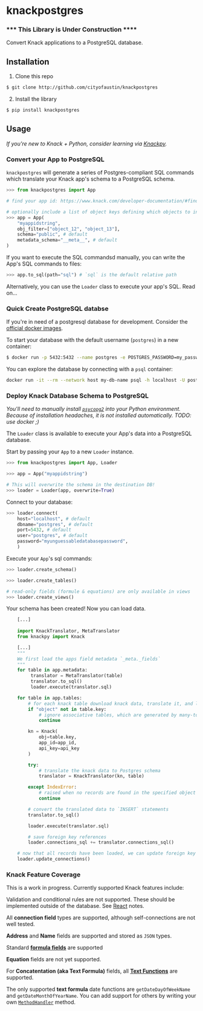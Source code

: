 # knackpostgres

### *** This Library is Under Construction ****

Convert Knack applications to a PostgreSQL database.

## Installation

1. Clone this repo

```bash
$ git clone http://github.com/cityofaustin/knackpostgres
```

2. Install the library

```bash
$ pip install knackpostgres
```

## Usage

*If you're new to Knack + Python, consider learning via [Knackpy](https://github.com/cityofaustin/knackpy).*

### Convert your App to PostgreSQL

`knackpostgres` will generate a series of Postgres-compliant SQL commands which translate your Knack app's schema to a PostgreSQL schema. 

```python
>>> from knackpostgres import App

# find your app id: https://www.knack.com/developer-documentation/#find-your-api-key-amp-application-id

# optionally include a list of object keys defining which objects to include
>>> app = App(
    "myappidstring",
    obj_filter=["object_12", "object_13"],
    schema="public", # default
    metadata_schema="__meta__", # default
)
```

If you want to execute the SQL commandsd manually, you can write the App's SQL commands to files:

```python
>>> app.to_sql(path="sql") # `sql` is the default relative path
```

Alternatively, you can use the `Loader` class to execute your app's SQL. Read on...

### Quick Create PostgreSQL databse

If you're in need of a postgresql database for development. Consider the [official docker images](https://hub.docker.com/_/postgres).

To start your database with the default username (`postgres`) in a new container:

```bash
$ docker run -p 5432:5432 --name postgres -e POSTGRES_PASSWORD=my_password -d my-db-name
```

You can explore the database by connecting with a `psql` container: 

```bash
docker run -it --rm --network host my-db-name psql -h localhost -U postgres
```

### Deploy Knack Database Schema to PostgreSQL

*You'll need to manually install [`psycopg2`](https://pypi.org/project/psycopg2/) into your Python environment. Because of installation headaches, it is not installed automatically.
TODO: use docker ;)*

The `Loader` class is available to execute your App's data into a PostgreSQL database.

Start by passing your `App` to a new `Loader` instance.

```python
>>> from knackpostgres import App, Loader

>>> app = App("myappidstring")

# This will overwrite the schema in the destination DB!
>>> loader = Loader(app, overwrite=True)
```

Connect to your database:

```python
>>> loader.connect(
    host="localhost", # default
    dbname="postgres", # default
    port=5432, # default
    user="postgres", # default
    password="myunguessabledatabasepassword",
    )
```

Execute your `App`'s sql commands:

```python
>>> loader.create_schema()

>>> loader.create_tables()

# read-only fields (formule & equations) are only available in views
>>> loader.create_views()

```

Your schema has been created! Now you can load data.

```python
    [...]
    
    import KnackTranslator, MetaTranslator
    from knackpy import Knack

    [...]
    """
    We first load the apps field metadata `_meta._fields`
    """
    for table in app.metadata:
         translator = MetaTranslator(table)
         translator.to_sql()
         loader.execute(translator.sql)

    for table in app.tables:
        # for each knack table download knack data, translate it, and load it
        if "object" not in table.key:
            # ignore associative tables, which are generated by many-to-many connections
            continue

        kn = Knack(
            obj=table.key,
            app_id=app_id,
            api_key=api_key
        )

        try:
            # translate the knack data to Postgres schema
            translator = KnackTranslator(kn, table)

        except IndexError:
            # raised when no records are found in the specified object 
            continue

        # convert the translated data to `INSERT` statements
        translator.to_sql()

        loader.execute(translator.sql)

        # save foreign key references
        loader.connections_sql += translator.connections_sql()

    # now that all records have been loaded, we can update foreign key references
    loader.update_connections()
```

### Knack Feature Coverage

This is a work in progress. Currently supported Knack features include:

Validation and conditional rules are not supported. These should be implemented outside of the database. See [React](#react) notes.

All **connection field** types are supported, although self-connections are not well tested.

**Address** and **Name** fields are supported and stored as `JSON` types.

Standard **[formula fields](https://support.knack.com/hc/en-us/articles/226583008-Formulas)** are supported

**Equation** fields are not yet supported.

For **Concatentation (aka Text Formula)** fields, all **[Text Functions](https://support.knack.com/hc/en-us/articles/115005002328-Text-Formula-Functions)** are supported.

The only supported **text formula** date functions are `getDateDayOfWeekName` and `getDateMonthOfYearName`. You can add support for others by writing your own [`MethodHandler`](https://github.com/cityofaustin/knackpostgres/blob/master/knackpostgres/method_handler.py) method.